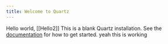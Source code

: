 ```yaml
---
title: Welcome to Quartz
---
```

Hello world, [[Hello2]]
This is a blank Quartz installation.
See the [documentation](https://quartz.jzhao.xyz) for how to get started.
yeah this is working
